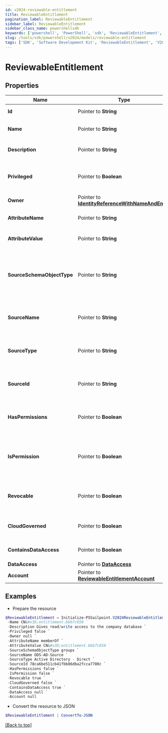 ```yaml
---
id: v2024-reviewable-entitlement
title: ReviewableEntitlement
pagination_label: ReviewableEntitlement
sidebar_label: ReviewableEntitlement
sidebar_class_name: powershellsdk
keywords: ['powershell', 'PowerShell', 'sdk', 'ReviewableEntitlement', 'V2024ReviewableEntitlement'] 
slug: /tools/sdk/powershell/v2024/models/reviewable-entitlement
tags: ['SDK', 'Software Development Kit', 'ReviewableEntitlement', 'V2024ReviewableEntitlement']
---
```



# ReviewableEntitlement

## Properties

Name | Type | Description | Notes
------------ | ------------- | ------------- | -------------
**Id** |  Pointer to **String** | The id for the entitlement | [optional] 
**Name** |  Pointer to **String** | The name of the entitlement | [optional] 
**Description** |  Pointer to **String** | Information about the entitlement | [optional] 
**Privileged** |  Pointer to **Boolean** | Indicates if the entitlement is a privileged entitlement | [optional] [default to $false]
**Owner** |  Pointer to [**IdentityReferenceWithNameAndEmail**](identity-reference-with-name-and-email) |  | [optional] 
**AttributeName** |  Pointer to **String** | The name of the attribute on the source | [optional] 
**AttributeValue** |  Pointer to **String** | The value of the attribute on the source | [optional] 
**SourceSchemaObjectType** |  Pointer to **String** | The schema object type on the source used to represent the entitlement and its attributes | [optional] 
**SourceName** |  Pointer to **String** | The name of the source for which this entitlement belongs | [optional] 
**SourceType** |  Pointer to **String** | The type of the source for which the entitlement belongs | [optional] 
**SourceId** |  Pointer to **String** | The ID of the source for which the entitlement belongs | [optional] 
**HasPermissions** |  Pointer to **Boolean** | Indicates if the entitlement has permissions | [optional] [default to $false]
**IsPermission** |  Pointer to **Boolean** | Indicates if the entitlement is a representation of an account permission | [optional] [default to $false]
**Revocable** |  Pointer to **Boolean** | Indicates whether the entitlement can be revoked | [optional] [default to $false]
**CloudGoverned** |  Pointer to **Boolean** | True if the entitlement is cloud governed | [optional] [default to $false]
**ContainsDataAccess** |  Pointer to **Boolean** | True if the entitlement has DAS data | [optional] [default to $false]
**DataAccess** |  Pointer to [**DataAccess**](data-access) |  | [optional] 
**Account** |  Pointer to [**ReviewableEntitlementAccount**](reviewable-entitlement-account) |  | [optional] 

## Examples

- Prepare the resource
```powershell
$ReviewableEntitlement = Initialize-PSSailpoint.V2024ReviewableEntitlement  -Id 2c918085718230600171993742c63558 `
 -Name CN&#x3D;entitlement.bbb7c650 `
 -Description Gives read/write access to the company database `
 -Privileged false `
 -Owner null `
 -AttributeName memberOf `
 -AttributeValue CN&#x3D;entitlement.bbb7c650 `
 -SourceSchemaObjectType groups `
 -SourceName ODS-AD-Source `
 -SourceType Active Directory - Direct `
 -SourceId 78ca6be511cb41fbb86dba2fcca7780c `
 -HasPermissions false `
 -IsPermission false `
 -Revocable true `
 -CloudGoverned false `
 -ContainsDataAccess true `
 -DataAccess null `
 -Account null
```

- Convert the resource to JSON
```powershell
$ReviewableEntitlement | ConvertTo-JSON
```


[[Back to top]](#) 

